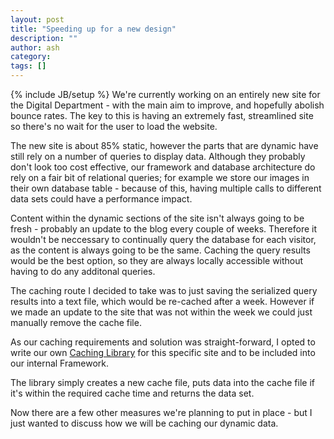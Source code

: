 ```yaml
---
layout: post
title: "Speeding up for a new design"
description: ""
author: ash
category: 
tags: []
---
```

{% include JB/setup %}
We're currently working on an entirely new site for the Digital Department - with the main aim to improve, and hopefully abolish bounce rates. The key to this is having an extremely fast, streamlined site so there's no wait for the user to load the website. 
<!--break-->

The new site is about 85% static, however the parts that are dynamic have still rely on a number of queries to display data. Although they probably don't look too cost effective, our framework and database architecture do rely on a fair bit of relational queries; for example we store our images in their own database table - because of this, having multiple calls to different data sets could have a performance impact.

Content within the dynamic sections of the site isn't always going to be fresh - probably an update to the blog every couple of weeks. Therefore it wouldn't be neccessary to continually query the database for each visitor, as the content is always going to be the same. Caching the query results would be the best option, so they are always locally accessible without having to do any additonal queries. 

The caching route I decided to take was to just saving the serialized query results into a text file, which would be re-cached after a week. However if we made an update to the site that was not within the week we could just manually remove the cache file.

As our caching requirements and solution was straight-forward, I opted to write our own [Caching Library](https://github.com/banksy89/cacher/blob/master/cacher.php) for this specific site and to be included into our internal Framework.

The library simply creates a new cache file, puts data into the cache file if it's within the required cache time and returns the data set.

Now there are a few other measures we're planning to put in place - but I just wanted to discuss how we will be caching our dynamic data.